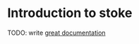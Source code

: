 # Introduction to stoke

TODO: write [great documentation](http://jacobian.org/writing/what-to-write/)
